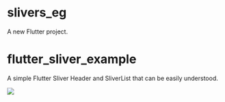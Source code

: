 # slivers_eg

A new Flutter project.

# flutter_sliver_example

A simple Flutter Sliver Header and SliverList that can be easily understood.

![](sliver.gif)
